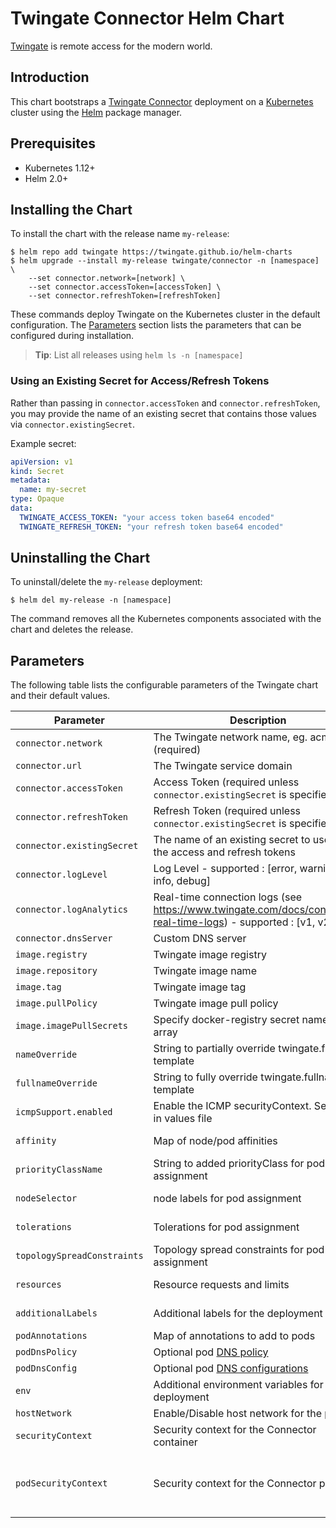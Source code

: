 # Twingate Connector Helm Chart

[Twingate](https://www.twingate.com/) is remote access for the modern world.

## Introduction

This chart bootstraps a [Twingate Connector](https://hub.docker.com/r/twingate/connector) deployment on a [Kubernetes](http://kubernetes.io) cluster using the [Helm](https://helm.sh) package manager.

## Prerequisites

- Kubernetes 1.12+
- Helm 2.0+

## Installing the Chart

To install the chart with the release name `my-release`:

```shell
$ helm repo add twingate https://twingate.github.io/helm-charts
$ helm upgrade --install my-release twingate/connector -n [namespace] \
    --set connector.network=[network] \
    --set connector.accessToken=[accessToken] \
    --set connector.refreshToken=[refreshToken]
```

These commands deploy Twingate on the Kubernetes cluster in the default configuration. The [Parameters](#parameters) section lists the parameters that can be configured during installation.

> **Tip**: List all releases using `helm ls -n [namespace]`

### Using an Existing Secret for Access/Refresh Tokens

Rather than passing in `connector.accessToken` and `connector.refreshToken`, you may provide the name of an existing secret that contains those values via `connector.existingSecret`.

Example secret:

```yaml
apiVersion: v1
kind: Secret
metadata:
  name: my-secret
type: Opaque
data:
  TWINGATE_ACCESS_TOKEN: "your access token base64 encoded"
  TWINGATE_REFRESH_TOKEN: "your refresh token base64 encoded"
```

## Uninstalling the Chart

To uninstall/delete the `my-release` deployment:

```shell
$ helm del my-release -n [namespace]
```

The command removes all the Kubernetes components associated with the chart and deletes the release.

## Parameters

The following table lists the configurable parameters of the Twingate chart and their default values.

| Parameter                               | Description                                                                                                                 | Default                                                 |
|-----------------------------------------|-----------------------------------------------------------------------------------------------------------------------------|---------------------------------------------------------|
| `connector.network`                     | The Twingate network name, eg. acme (required)                                                                              |                                                         |
| `connector.url`                         | The Twingate service domain                                                                                                 | `twingate.com`                                          |
| `connector.accessToken`                 | Access Token (required unless `connector.existingSecret` is specified)                                                      |                                                         |
| `connector.refreshToken`                | Refresh Token (required unless `connector.existingSecret` is specified)                                                     |                                                         |
| `connector.existingSecret`              | The name of an existing secret to use for the access and refresh tokens                                                     |                                                         |
| `connector.logLevel`                    | Log Level - supported : [error, warning, info, debug]                                                                       | `error`                                                 |
| `connector.logAnalytics`                | Real-time connection logs (see https://www.twingate.com/docs/connector-real-time-logs) - supported : [v1, v2]               |                                                         |
| `connector.dnsServer`                   | Custom DNS server                                                                                                           |                                                         |
| `image.registry`                        | Twingate image registry                                                                                                     | `docker.io`                                             |
| `image.repository`                      | Twingate image name                                                                                                         | `twingate/connector`                                    |
| `image.tag`                             | Twingate image tag                                                                                                          | `latest`                                                |
| `image.pullPolicy`                      | Twingate image pull policy                                                                                                  | `Always`                                                |
| `image.imagePullSecrets`                | Specify docker-registry secret names as an array                                                                            | `[]` (does not add image pull secrets to deployed pods) |
| `nameOverride`                          | String to partially override twingate.fullname template                                                                     | `nil`                                                   |
| `fullnameOverride`                      | String to fully override twingate.fullname template                                                                         | `nil`                                                   |
| `icmpSupport.enabled`                   | Enable the ICMP securityContext. See more in values file                                                                    | `false`                                                 |
| `affinity`                              | Map of node/pod affinities                                                                                                  | `{}` (The value is evaluated as a template)             |
| `priorityClassName`                     | String to added priorityClass for pod assignment                                                                            | `nil`                                                   |
| `nodeSelector`                          | node labels for pod assignment                                                                                              | `{}` (The value is evaluated as a template)             |
| `tolerations`                           | Tolerations for pod assignment                                                                                              | `[]` (The value is evaluated as a template)             |
| `topologySpreadConstraints`             | Topology spread constraints for pod assignment                                                                              | `[]` (The value is evaluated as a template)             |
| `resources`                             | Resource requests and limits                                                                                                | `{}` (The value is evaluated as a template)             |
| `additionalLabels`                      | Additional labels for the deployment                                                                                        | `{}` (The value is evaluated as a template)             |
| `podAnnotations`                        | Map of annotations to add to pods                                                                                           | `{}`                                                    |
| `podDnsPolicy`                          | Optional pod [DNS policy](https://kubernetes.io/docs/concepts/services-networking/dns-pod-service/#pods-dns-policy)         |                                                         |
| `podDnsConfig`                          | Optional pod [DNS configurations](https://kubernetes.io/docs/concepts/services-networking/dns-pod-service/#pods-dns-config) |                                                         |
| `env`                                   | Additional environment variables for the deployment                                                                         | `{}` (The value is evaluated as a template)             |
| `hostNetwork`                           | Enable/Disable host network for the pod                                                                                     | `false` (Disabled by default)                           |
| `securityContext`                       | Security context for the Connector container                                                                                | `false` (Disabled by default)                           |
| `podSecurityContext`                    | Security context for the Connector pod                                                                                      | {"allowPrivilegeEscalation": false, "capabilities": {"drop": ["ALL"]}, "runAsNonRoot": true, "runAsUser": 65532} |
